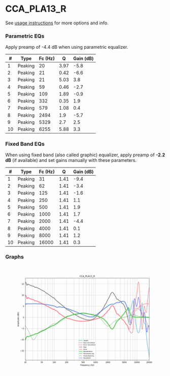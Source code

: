 # CCA_PLA13_R
See [usage instructions](https://github.com/jaakkopasanen/AutoEq#usage) for more options and info.

### Parametric EQs
Apply preamp of -4.4 dB when using parametric equalizer.

|   # | Type    |   Fc (Hz) |    Q |   Gain (dB) |
|-----|---------|-----------|------|-------------|
|   1 | Peaking |        20 | 3.97 |        -5.8 |
|   2 | Peaking |        21 | 0.42 |        -6.6 |
|   3 | Peaking |        21 | 5.03 |         3.8 |
|   4 | Peaking |        59 | 0.46 |        -2.7 |
|   5 | Peaking |       109 | 1.89 |        -0.9 |
|   6 | Peaking |       332 | 0.35 |         1.9 |
|   7 | Peaking |       579 | 1.08 |         0.4 |
|   8 | Peaking |      2494 | 1.9  |        -5.7 |
|   9 | Peaking |      5329 | 2.7  |         2.5 |
|  10 | Peaking |      6255 | 5.88 |         3.3 |

### Fixed Band EQs
When using fixed band (also called graphic) equalizer, apply preamp of **-2.2 dB** (if available) and set gains manually with these parameters.

|   # | Type    |   Fc (Hz) |    Q |   Gain (dB) |
|-----|---------|-----------|------|-------------|
|   1 | Peaking |        31 | 1.41 |        -9.4 |
|   2 | Peaking |        62 | 1.41 |        -3.4 |
|   3 | Peaking |       125 | 1.41 |        -1.6 |
|   4 | Peaking |       250 | 1.41 |         1.1 |
|   5 | Peaking |       500 | 1.41 |         1.9 |
|   6 | Peaking |      1000 | 1.41 |         1.7 |
|   7 | Peaking |      2000 | 1.41 |        -4.4 |
|   8 | Peaking |      4000 | 1.41 |         0.1 |
|   9 | Peaking |      8000 | 1.41 |         1.2 |
|  10 | Peaking |     16000 | 1.41 |         0.3 |

### Graphs
![](./CCA_PLA13_R.png)
